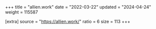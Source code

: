 +++
title = "allien.work"
date = "2022-03-22"
updated = "2024-04-24"
weight = 115587

[extra]
source = "https://allien.work/"
ratio = 6
size = 113
+++

